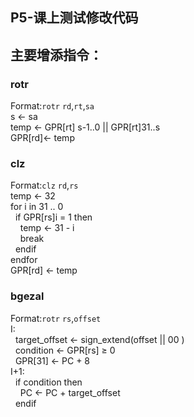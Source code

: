 P5-课上测试修改代码
----------------
## 主要增添指令：
### rotr 
Format:`rotr` `rd`,`rt`,`sa`<br>
s ← sa <br>
temp ← GPR[rt] s-1..0 || GPR[rt]31..s <br>
GPR[rd]← temp<br>
### clz
Format:`clz` `rd`,`rs`<br>
temp ← 32 <br>
for i in 31 .. 0<br>
&nbsp; if GPR[rs]i = 1 then<br>
&nbsp; &nbsp; temp ← 31 - i<br>
&nbsp; &nbsp; break<br>
&nbsp; endif <br>
endfor <br>
GPR[rd] ← temp<br>
### bgezal
Format:`rotr` `rs`,`offset`<br>
I:<br>
&nbsp; target_offset ← sign_extend(offset || 00 ) <br>
&nbsp; condition ← GPR[rs] ≥ 0 <br>
&nbsp; GPR[31] ← PC + 8<br>
I+1:   <br>
&nbsp; if condition then <br>
&nbsp; &nbsp; PC ← PC + target_offset <br>
&nbsp; endif
